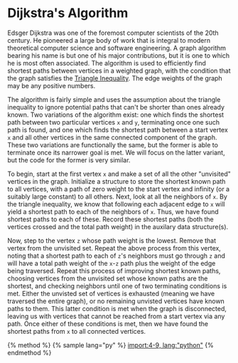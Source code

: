 # Dijkstra's Algorithm
Edsger Dijkstra was one of the foremost computer scientists of the 20th century.  He pioneered a large body of work that is integral to modern theoretical computer science and software engineering.  A graph algorithm bearing his name is but one of his major contributions, but it is one to which he is most often associated.  The algorithm is used to efficiently find shortest paths between vertices in a weighted graph, with the condition that the graph satisfies the [Triangle Inequality](https://en.wikipedia.org/wiki/Triangle_inequality).  The edge weights of the graph may be any positive numbers.

The algorithm is fairly simple and uses the assumption about the triangle inequality to ignore potential paths that can't be shorter than ones already known.  Two variations of the algorithm exist: one which finds the shortest path between two particular vertices `x` and `y`, terminating once one such path is found, and one which finds the shortest path between a start vertex `x` and all other vertices in the same connected component of the graph.  These two variations are functionally the same, but the former is able to terminate once its narrower goal is met.  We will focus on the latter variant, but the code for the former is very similar.

To begin, start at the first vertex `x` and make a set of all the other "unvisited" vertices in the graph.  Initialize a structure to store the shortest known path to all vertices, with a path of zero weight to the start vertex and infinity (or a suitably large constant) to all others.  Next, look at all the neighbors of `x`.  By the triangle inequality, we know that following each adjacent edge to `x` will yield a shortest path to each of the neighbors of `x`.  Thus, we have found shortest paths to each of these.  Record these shortest paths (both the vertices crossed and the total path weight) in the auxilary data structure(s).

Now, step to the vertex `z` whose path weight is the lowest.  Remove that vertex from the unvisited set.  Repeat the above process from this vertex, noting that a shortest path to each of `z`'s neighbors must go through `z` and will have a total path weight of the `x`-`z` path plus the weight of the edge being traversed.  Repeat this process of improving shortest known paths, choosing vertices from the unvisited set whose known paths are the shortest, and checking neighbors until one of two terminating conditions is met.  Either the unvisted set of vertices is exhausted (meaning we have traversed the entire graph), or no remaining unvisted vertices have known paths to them.  This latter condition is met when the graph is disconnected, leaving us with vertices that cannot be reached from a start vertex via any path.  Once either of these conditions is met, then we have found the shortest paths from `x` to all connected vertices.

{% method %}
{% sample lang="py" %}
[import:4-9, lang:"python"](code/python/dijkstra.py)
{% endmethod %}



<script>
MathJax.Hub.Queue(["Typeset",MathJax.Hub]);
</script>
